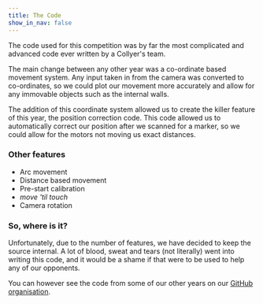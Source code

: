 ```yaml
---
title: The Code
show_in_nav: false
---
```


The code used for this competition was by far the most complicated and advanced code ever written by a Collyer's team.

The main change between any other year was a co-ordinate based movement system. Any input taken in from the camera was converted to co-ordinates, so we could plot our movement more accurately and allow for any immovable objects such as the internal walls.

The addition of this coordinate system allowed us to create the killer feature of this year, the position correction code. This code allowed us to automatically correct our position after we scanned for a marker, so we could allow for the motors not moving us exact distances.

### Other features

- Arc movement
- Distance based movement
- Pre-start calibration
- _move 'til touch_
- Camera rotation

### So, where is it?
Unfortunately, due to the number of features, we have decided to keep the source internal. A lot of blood, sweat and tears (not literally) went into writing this code, and it would be a shame if that were to be used to help any of our opponents.

You can however see the code from some of our other years on our [GitHub organisation](https://github.com/SR-CLY).
